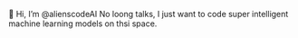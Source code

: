 👋 Hi, I’m @alienscodeAI
No loong talks, I just want to code super intelligent machine learning models on thsi space.
<!---
alienscodeAI/alienscodeAI is a ✨ special ✨ repository because its `README.md` (this file) appears on your GitHub profile.
You can click the Preview link to take a look at your changes.
--->

